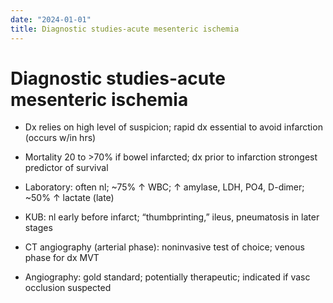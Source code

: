 ```yaml
---
date: "2024-01-01"
title: Diagnostic studies-acute mesenteric ischemia
---
```



# Diagnostic studies-acute mesenteric ischemia

* Dx relies on high level of suspicion; rapid dx essential to avoid infarction (occurs w/in hrs)

* Mortality 20 to >70% if bowel infarcted; dx prior to infarction strongest predictor of survival

* Laboratory: often nl; ~75% ↑ WBC; ↑ amylase, LDH, PO4, D-dimer; ~50% ↑ lactate (late)

* KUB: nl early before infarct; “thumbprinting,” ileus, pneumatosis in later stages

* CT angiography (arterial phase): noninvasive test of choice; venous phase for dx MVT

* Angiography: gold standard; potentially therapeutic; indicated if vasc occlusion suspected
